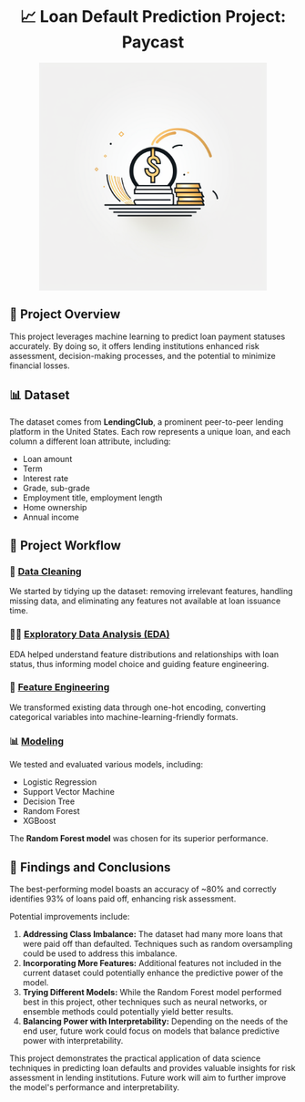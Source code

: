 <div align="center">

# 📈 Loan Default Prediction Project: Paycast

<img align="center" src="https://github.com/rachellliao/loan-default-prediction/blob/98162956ba8f0143e2b5a6c7752c3a14b0149be9/Paycast%20Logo.png" title="Paycast" alt="Paycast" width="400" height="400"> 

</div>

## 🎯 Project Overview

This project leverages machine learning to predict loan payment statuses accurately. By doing so, it offers lending institutions enhanced risk assessment, decision-making processes, and the potential to minimize financial losses.

## 📊 Dataset

The dataset comes from **LendingClub**, a prominent peer-to-peer lending platform in the United States. Each row represents a unique loan, and each column a different loan attribute, including:
- Loan amount
- Term
- Interest rate
- Grade, sub-grade
- Employment title, employment length
- Home ownership
- Annual income

## 🚀 Project Workflow

### 🧹 [Data Cleaning](https://github.com/rachellliao/loan-default-prediction/blob/2e01b69b68ba27228ba69b5b7e328b89e5373cc0/1.%20data_cleaning.ipynb)
We started by tidying up the dataset: removing irrelevant features, handling missing data, and eliminating any features not available at loan issuance time.

### 🕵️‍♂️ [Exploratory Data Analysis (EDA)](https://github.com/rachellliao/loan-default-prediction/blob/2e01b69b68ba27228ba69b5b7e328b89e5373cc0/2.%20EDA.ipynb)
EDA helped understand feature distributions and relationships with loan status, thus informing model choice and guiding feature engineering.

### 🧠 [Feature Engineering](https://github.com/rachellliao/loan-default-prediction/blob/2e01b69b68ba27228ba69b5b7e328b89e5373cc0/3.%20feature_engineering.ipynb)
We transformed existing data through one-hot encoding, converting categorical variables into machine-learning-friendly formats.

### 📊 [Modeling](https://github.com/rachellliao/loan-default-prediction/blob/ed9ca37c0e91f0eb600b2ede8dc56de457491cf8/4.%20modeling.ipynb)
We tested and evaluated various models, including:
- Logistic Regression
- Support Vector Machine
- Decision Tree
- Random Forest
- XGBoost

The **Random Forest model** was chosen for its superior performance.

## 📝 Findings and Conclusions
The best-performing model boasts an accuracy of ~80% and correctly identifies 93% of loans paid off, enhancing risk assessment.

Potential improvements include:
1. **Addressing Class Imbalance:** The dataset had many more loans that were paid off than defaulted. Techniques such as random oversampling could be used to address this imbalance.
2. **Incorporating More Features:** Additional features not included in the current dataset could potentially enhance the predictive power of the model.
3. **Trying Different Models:** While the Random Forest model performed best in this project, other techniques such as neural networks, or ensemble methods could potentially yield better results.
4. **Balancing Power with Interpretability:** Depending on the needs of the end user, future work could focus on models that balance predictive power with interpretability.


This project demonstrates the practical application of data science techniques in predicting loan defaults and provides valuable insights for risk assessment in lending institutions. Future work will aim to further improve the model's performance and interpretability.
